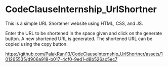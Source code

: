 # CodeClauseInternship_UrlShortner
This is a simple URL Shortener website using HTML, CSS, and JS.

Enter the URL to be shortened in the space given and click on the generate button. A new shortened URL is generated. The shortened URL can be copied using the copy button.


https://github.com/PalakRani13/CodeClauseInternship_UrlShortner/assets/101265535/d906a918-b017-4cf0-9ed1-d8b526ac5ec7

